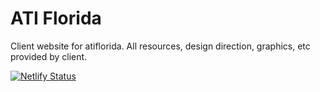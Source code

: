 # ATI Florida

Client website for atiflorida. All resources, design direction, graphics, etc provided by client. 

[![Netlify Status](https://api.netlify.com/api/v1/badges/f137436e-c00e-45a3-bac7-0f75fa46f609/deploy-status)](https://app.netlify.com/sites/regal-griffin-6a90ff/deploys)
